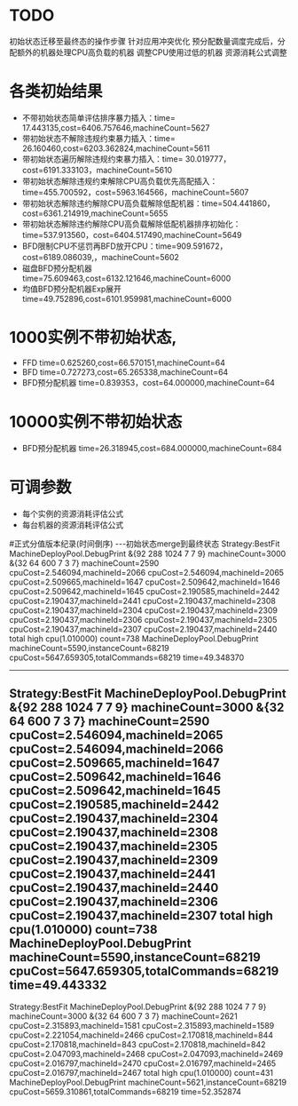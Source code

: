 # TODO
初始状态迁移至最终态的操作步骤
针对应用冲突优化
预分配数量调度完成后，分配额外的机器处理CPU高负载的机器
调整CPU使用过低的机器
资源消耗公式调整


# 各类初始结果
- 不带初始状态简单评估排序暴力插入：time= 17.443135,cost=6406.757646,machineCount=5627
- 带初始状态不解除违规约束暴力插入：time= 26.160460,cost=6203.362824,machineCount=5611
- 带初始状态遍历解除违规约束暴力插入：time= 30.019777，cost=6191.333103，machineCount=5610
- 带初始状态解除违规约束解除CPU高负载优先高配插入：time=455.700592，cost=5963.164566，machineCount=5607
- 带初始状态解除违约解除CPU高负载解除低配机器：time=504.441860，cost=6361.214919,machineCount=5655
- 带初始状态解除违约解除CPU高负载解除低配机器排序初始化：time=537.913560，cost=6404.517490,machineCount=5649
- BFD限制CPU不惩罚再BFD放开CPU：time=909.591672，cost=6189.086039,，machineCount=5602
- 磁盘BFD预分配机器 time=75.609463,cost=6132.121646,machineCount=6000
- 均值BFD预分配机器Exp展开 time=49.752896,cost=6101.959981,machineCount=6000

# 1000实例不带初始状态,
- FFD time=0.625260,cost=66.570151,machineCount=64
- BFD time=0.727273,cost=65.265338,machineCount=64
- BFD预分配机器 time=0.839353，cost=64.000000,machineCount=64

# 10000实例不带初始状态
- BFD预分配机器 time=26.318945,cost=684.000000,machineCount=684

# 可调参数
- 每个实例的资源消耗评估公式
- 每台机器的资源消耗评估公式

#正式分值版本纪录(时间倒序)
---初始状态merge到最终状态
Strategy:BestFit
MachineDeployPool.DebugPrint
    &{92 288 1024 7 7 9} machineCount=3000
    &{32 64 600 7 3 7} machineCount=2590
    cpuCost=2.546094,machineId=2066
    cpuCost=2.546094,machineId=2065
    cpuCost=2.509665,machineId=1647
    cpuCost=2.509642,machineId=1646
    cpuCost=2.509642,machineId=1645
    cpuCost=2.190585,machineId=2442
    cpuCost=2.190437,machineId=2441
    cpuCost=2.190437,machineId=2308
    cpuCost=2.190437,machineId=2304
    cpuCost=2.190437,machineId=2309
    cpuCost=2.190437,machineId=2306
    cpuCost=2.190437,machineId=2305
    cpuCost=2.190437,machineId=2307
    cpuCost=2.190437,machineId=2440
total high cpu(1.010000) count=738
MachineDeployPool.DebugPrint machineCount=5590,instanceCount=68219
cpuCost=5647.659305,totalCommands=68219
time=49.348370

---
Strategy:BestFit
MachineDeployPool.DebugPrint
    &{92 288 1024 7 7 9} machineCount=3000
    &{32 64 600 7 3 7} machineCount=2590
    cpuCost=2.546094,machineId=2065
    cpuCost=2.546094,machineId=2066
    cpuCost=2.509665,machineId=1647
    cpuCost=2.509642,machineId=1646
    cpuCost=2.509642,machineId=1645
    cpuCost=2.190585,machineId=2442
    cpuCost=2.190437,machineId=2304
    cpuCost=2.190437,machineId=2308
    cpuCost=2.190437,machineId=2305
    cpuCost=2.190437,machineId=2309
    cpuCost=2.190437,machineId=2441
    cpuCost=2.190437,machineId=2440
    cpuCost=2.190437,machineId=2306
    cpuCost=2.190437,machineId=2307
total high cpu(1.010000) count=738
MachineDeployPool.DebugPrint machineCount=5590,instanceCount=68219
cpuCost=5647.659305,totalCommands=68219
time=49.443332
---
Strategy:BestFit
MachineDeployPool.DebugPrint
    &{92 288 1024 7 7 9} machineCount=3000
    &{32 64 600 7 3 7} machineCount=2621
    cpuCost=2.315893,machineId=1581
    cpuCost=2.315893,machineId=1589
    cpuCost=2.221054,machineId=2466
    cpuCost=2.170818,machineId=844
    cpuCost=2.170818,machineId=843
    cpuCost=2.170818,machineId=842
    cpuCost=2.047093,machineId=2468
    cpuCost=2.047093,machineId=2469
    cpuCost=2.016797,machineId=2470
    cpuCost=2.016797,machineId=2465
    cpuCost=2.016797,machineId=2467
total high cpu(1.010000) count=431
MachineDeployPool.DebugPrint machineCount=5621,instanceCount=68219
cpuCost=5659.310861,totalCommands=68219
time=52.352874